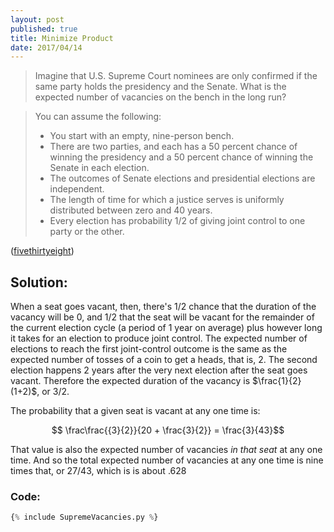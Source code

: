 ```yaml
---
layout: post
published: true
title: Minimize Product
date: 2017/04/14
---
```


>Imagine that U.S. Supreme Court nominees are only confirmed if the same party holds the presidency and the Senate. What is the expected number of vacancies on the bench in the long run?


<!--more-->


>You can assume the following:
>
> - You start with an empty, nine-person bench.
> - There are two parties, and each has a 50 percent chance of winning the presidency and a 50 percent chance of winning the Senate in each election.
> - The outcomes of Senate elections and presidential elections are independent.
> - The length of time for which a justice serves is uniformly distributed between zero and 40 years.
> - Every election has probability $1/2$ of giving joint control to one party or the other.

([fivethirtyeight](https://fivethirtyeight.com/features/how-many-bingo-cards-are-there-in-the-world/))

## Solution:

When a seat goes vacant, then, there's $1/2$ chance that the duration of the vacancy will be $0$, and $1/2$ that the seat will be vacant for the remainder of the current election cycle (a period of $1$ year on average) plus however long it takes for an election to produce joint control. The expected number of elections to reach the first joint-control outcome is the same as the expected number of tosses of a coin to get a heads, that is, $2$. The second election happens $2$ years after the very next election after the seat goes vacant.  Therefore the expected duration of the vacancy is $\frac{1}{2}(1+2)$, or $3/2$.  

The probability that a given seat is vacant at any one time is:

$$ \frac\frac{{3}{2}}{20 + \frac{3}{2}} = \frac{3}{43}$$

That value is also the expected number of vacancies _in that seat_ at any one time. And so the total expected number of vacancies at any one time is nine times that, or $27/43$, which is is about $.628$
### Code:

```python
{% include SupremeVacancies.py %}
```

<br>
